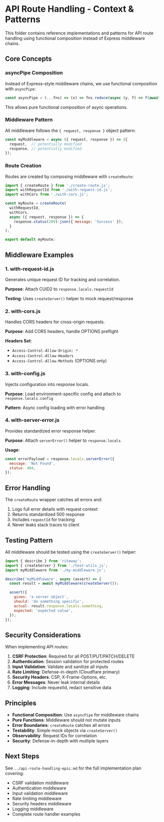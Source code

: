 # API Route Handling - Context & Patterns

This folder contains reference implementations and patterns for API route handling using functional composition instead of Express middleware chains.

## Core Concepts

### asyncPipe Composition

Instead of Express-style middleware chains, we use functional composition with `asyncPipe`:

```javascript
const asyncPipe = (...fns) => (x) => fns.reduce(async (y, f) => f(await y), x);
```

This allows pure functional composition of async operations.

### Middleware Pattern

All middleware follows the `{ request, response }` object pattern:

```javascript
const myMiddleware = async ({ request, response }) => ({
  request,  // potentially modified
  response, // potentially modified
});
```

### Route Creation

Routes are created by composing middleware with `createRoute`:

```javascript
import { createRoute } from './create-route.js';
import withRequestId from './with-request-id.js';
import withCors from './with-cors.js';

const myRoute = createRoute(
  withRequestId,
  withCors,
  async ({ request, response }) => {
    response.status(200).json({ message: 'Success' });
  }
);

export default myRoute;
```

## Middleware Examples

### 1. with-request-id.js

Generates unique request ID for tracking and correlation.

**Purpose**: Attach CUID2 to `response.locals.requestId`

**Testing**: Uses `createServer()` helper to mock request/response

### 2. with-cors.js

Handles CORS headers for cross-origin requests.

**Purpose**: Add CORS headers, handle OPTIONS preflight

**Headers Set**:
- `Access-Control-Allow-Origin: *`
- `Access-Control-Allow-Headers`
- `Access-Control-Allow-Methods` (OPTIONS only)

### 3. with-config.js

Injects configuration into response locals.

**Purpose**: Load environment-specific config and attach to `response.locals.config`

**Pattern**: Async config loading with error handling

### 4. with-server-error.js

Provides standardized error response helper.

**Purpose**: Attach `serverError()` helper to `response.locals`

**Usage**:
```javascript
const errorPayload = response.locals.serverError({
  message: 'Not Found',
  status: 404,
});
```

## Error Handling

The `createRoute` wrapper catches all errors and:
1. Logs full error details with request context
2. Returns standardized 500 response
3. Includes `requestId` for tracking
4. Never leaks stack traces to client

## Testing Pattern

All middleware should be tested using the `createServer()` helper:

```javascript
import { describe } from 'riteway';
import { createServer } from './test-utils.js';
import myMiddleware from './my-middleware.js';

describe('myMiddleware', async (assert) => {
  const result = await myMiddleware(createServer());

  assert({
    given: 'a server object',
    should: 'do something specific',
    actual: result.response.locals.something,
    expected: 'expected value',
  });
});
```

## Security Considerations

When implementing API routes:

1. **CSRF Protection**: Required for all POST/PUT/PATCH/DELETE
2. **Authentication**: Session validation for protected routes
3. **Input Validation**: Validate and sanitize all inputs
4. **Rate Limiting**: Defense-in-depth (Cloudflare primary)
5. **Security Headers**: CSP, X-Frame-Options, etc.
6. **Error Messages**: Never leak internal details
7. **Logging**: Include requestId, redact sensitive data

## Principles

- **Functional Composition**: Use `asyncPipe` for middleware chains
- **Pure Functions**: Middleware should not mutate inputs
- **Error Boundaries**: `createRoute` catches all errors
- **Testability**: Simple mock objects via `createServer()`
- **Observability**: Request IDs for correlation
- **Security**: Defense-in-depth with multiple layers

## Next Steps

See `../api-route-handling-epic.md` for the full implementation plan covering:
- CSRF validation middleware
- Authentication middleware
- Input validation middleware
- Rate limiting middleware
- Security headers middleware
- Logging middleware
- Complete route handler examples
